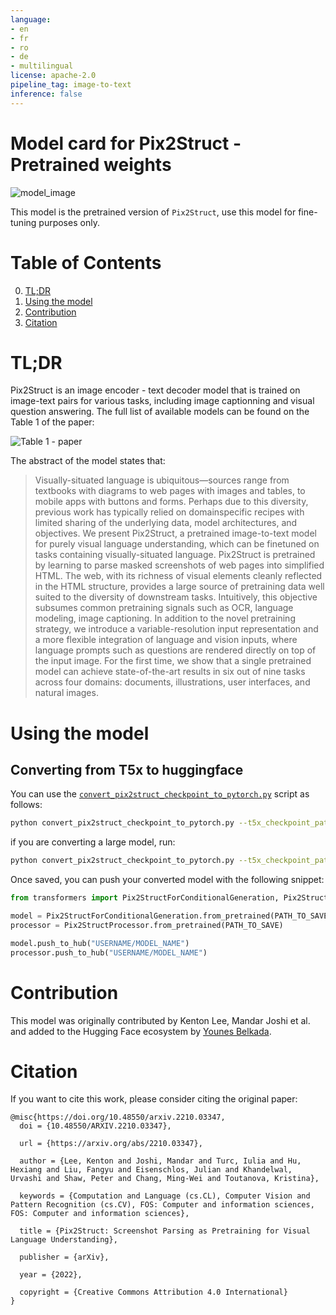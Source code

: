 ```yaml
---
language:
- en
- fr
- ro
- de
- multilingual
license: apache-2.0
pipeline_tag: image-to-text
inference: false
---
```



# Model card for Pix2Struct - Pretrained weights

![model_image](https://s3.amazonaws.com/moonup/production/uploads/1678713353867-62441d1d9fdefb55a0b7d12c.png)

This model is the pretrained version of `Pix2Struct`, use this model for fine-tuning purposes only.

#  Table of Contents

0. [TL;DR](#TL;DR)
1. [Using the model](#using-the-model)
2. [Contribution](#contribution)
3. [Citation](#citation)

# TL;DR

Pix2Struct is an image encoder - text decoder model that is trained on image-text pairs for various tasks, including image captionning and visual question answering. The full list of available models can be found on the Table 1 of the paper:

![Table 1 - paper](https://s3.amazonaws.com/moonup/production/uploads/1678712985040-62441d1d9fdefb55a0b7d12c.png)


The abstract of the model states that: 
> Visually-situated language is ubiquitous—sources range from textbooks with diagrams to web pages with images and tables, to mobile apps with buttons and
forms. Perhaps due to this diversity, previous work has typically relied on domainspecific recipes with limited sharing of the underlying data, model architectures,
and objectives. We present Pix2Struct, a pretrained image-to-text model for
purely visual language understanding, which can be finetuned on tasks containing visually-situated language. Pix2Struct is pretrained by learning to parse
masked screenshots of web pages into simplified HTML. The web, with its richness of visual elements cleanly reflected in the HTML structure, provides a large
source of pretraining data well suited to the diversity of downstream tasks. Intuitively, this objective subsumes common pretraining signals such as OCR, language modeling, image captioning. In addition to the novel pretraining strategy,
we introduce a variable-resolution input representation and a more flexible integration of language and vision inputs, where language prompts such as questions
are rendered directly on top of the input image. For the first time, we show that a
single pretrained model can achieve state-of-the-art results in six out of nine tasks
across four domains: documents, illustrations, user interfaces, and natural images.

# Using the model 

## Converting from T5x to huggingface

You can use the [`convert_pix2struct_checkpoint_to_pytorch.py`](https://github.com/huggingface/transformers/blob/main/src/transformers/models/pix2struct/convert_pix2struct_original_pytorch_to_hf.py) script as follows:
```bash
python convert_pix2struct_checkpoint_to_pytorch.py --t5x_checkpoint_path PATH_TO_T5X_CHECKPOINTS --pytorch_dump_path PATH_TO_SAVE
```
if you are converting a large model, run:
```bash
python convert_pix2struct_checkpoint_to_pytorch.py --t5x_checkpoint_path PATH_TO_T5X_CHECKPOINTS --pytorch_dump_path PATH_TO_SAVE --use-large
```
Once saved, you can push your converted model with the following snippet:
```python
from transformers import Pix2StructForConditionalGeneration, Pix2StructProcessor

model = Pix2StructForConditionalGeneration.from_pretrained(PATH_TO_SAVE)
processor = Pix2StructProcessor.from_pretrained(PATH_TO_SAVE)

model.push_to_hub("USERNAME/MODEL_NAME")
processor.push_to_hub("USERNAME/MODEL_NAME")
```

# Contribution

This model was originally contributed by Kenton Lee, Mandar Joshi et al. and added to the Hugging Face ecosystem by [Younes Belkada](https://huggingface.co/ybelkada).

# Citation

If you want to cite this work, please consider citing the original paper:
```
@misc{https://doi.org/10.48550/arxiv.2210.03347,
  doi = {10.48550/ARXIV.2210.03347},
  
  url = {https://arxiv.org/abs/2210.03347},
  
  author = {Lee, Kenton and Joshi, Mandar and Turc, Iulia and Hu, Hexiang and Liu, Fangyu and Eisenschlos, Julian and Khandelwal, Urvashi and Shaw, Peter and Chang, Ming-Wei and Toutanova, Kristina},
  
  keywords = {Computation and Language (cs.CL), Computer Vision and Pattern Recognition (cs.CV), FOS: Computer and information sciences, FOS: Computer and information sciences},
  
  title = {Pix2Struct: Screenshot Parsing as Pretraining for Visual Language Understanding},
  
  publisher = {arXiv},
  
  year = {2022},
  
  copyright = {Creative Commons Attribution 4.0 International}
}
```